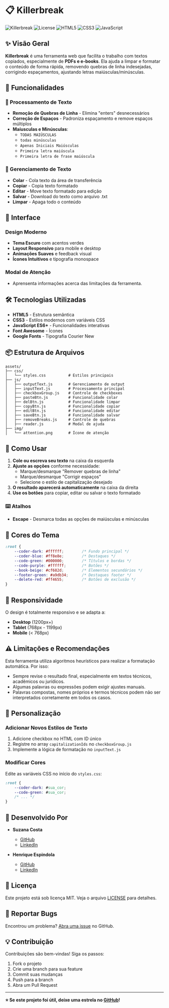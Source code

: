 # 📋 Killerbreak

![Killerbreak](https://img.shields.io/badge/Version-1.0.0-green.svg)
![License](https://img.shields.io/badge/License-MIT-blue.svg)
![HTML5](https://img.shields.io/badge/HTML5-E34F26?logo=html5&logoColor=white)
![CSS3](https://img.shields.io/badge/CSS3-1572B6?logo=css3&logoColor=white)
![JavaScript](https://img.shields.io/badge/JavaScript-F7DF1E?logo=javascript&logoColor=black)

## ✨ Visão Geral

**Killerbreak** é uma ferramenta web que facilita o trabalho com textos copiados, especialmente de **PDFs e e-books**.
Ela ajuda a limpar e formatar o conteúdo de forma rápida, removendo quebras de linha indesejadas, corrigindo espaçamentos, ajustando letras maiúsculas/minúsculas.

## 🚀 Funcionalidades

### 🔧 Processamento de Texto
- **Remoção de Quebras de Linha** - Elimina "enters" desnecessários
- **Correção de Espaços** - Padroniza espaçamento e remove espaços múltiplos
- **Maíusculas e Minúsculas**:
  - `TODAS MAIÚSCULAS`
  - `todas minúsculas`
  - `Apenas Iniciais Maiúsculas`
  - `Primeira letra maiúscula`
  - `Primeira letra de frase maiúscula`

### 💾 Gerenciamento de Texto
- **Colar** - Cola texto da área de transferência
- **Copiar** - Copia texto formatado
- **Editar** - Move texto formatado para edição
- **Salvar** - Download do texto como arquivo .txt
- **Limpar** - Apaga todo o conteúdo

## 🎨 Interface

### Design Moderno
- **Tema Escuro** com acentos verdes
- **Layout Responsivo** para mobile e desktop
- **Animações Suaves** e feedback visual
- **Ícones Intuitivos** e tipografia monospace

### Modal de Atenção
- Aprensenta informações acerca das limitações da ferramenta.

## 🛠️ Tecnologias Utilizadas

- **HTML5** - Estrutura semântica
- **CSS3** - Estilos modernos com variáveis CSS
- **JavaScript ES6+** - Funcionalidades interativas
- **Font Awesome** - Ícones
- **Google Fonts** - Tipografia Courier New

## 📦 Estrutura de Arquivos

```
assets/
├── css/
│   └── styles.css          # Estilos principais
├── js/
│   ├── outputText.js       # Gerenciamento de output
│   ├── inputText.js        # Processamento principal
│   ├── checkboxGroup.js    # Controle de checkboxes
│   ├── pasteBtn.js         # Funcionalidade colar
│   ├── delBtn.js           # Funcionalidade limpar
│   ├── copyBtn.js          # Funcionalidade copiar
│   ├── editBtn.js          # Funcionalidade editar
│   ├── saveBtn.js          # Funcionalidade salvar
│   ├── removeBreaks.js     # Controle de quebras
│   ├── reader.js           # Modal de ajuda
├── img/
│   └── attention.png       # Ícone de atenção
```

## 🎯 Como Usar

1. **Cole ou escreva seu texto** na caixa da esquerda
2. **Ajuste as opções** conforme necessidade:
   - Marque/desmarque "Remover quebras de linha"
   - Marque/desmarque "Corrigir espaços"  
   - Selecione o estilo de capitalização desejado
3. **O resultado aparecerá automaticamente** na caixa da direita
4. **Use os botões** para copiar, editar ou salvar o texto formatado

### ⌨️ Atalhos
- **Escape** - Desmarca todas as opções de maiúsculas e minúsculas

## 🌈 Cores do Tema

```css
:root {
    --coder-dark: #ffffff;        /* Fundo principal */
    --coder-blue: #ff8e8e;        /* Destaques */
    --code-green: #000000;        /* Títulos e bordas */
    --code-purple: #ffffff;       /* Botões */
    --book-beige: #cf682d;        /* Elementos secundários */
    --footer-green: #a9db34;      /* Destaques footer */
    --delete-red: #ff4655;        /* Botões de exclusão */
}
```

## 📱 Responsividade

O design é totalmente responsivo e se adapta a:
- **Desktop** (1200px+)
- **Tablet** (768px - 1199px)  
- **Mobile** (< 768px)

## ⚠️ Limitações e Recomendações

Esta ferramenta utiliza algoritmos heurísticos para realizar a formatação automática.
Por isso:
- Sempre revise o resultado final, especialmente em textos técnicos, acadêmicos ou jurídicos.
- Algumas palavras ou expressões podem exigir ajustes manuais.
- Palavras compostas, nomes próprios e termos técnicos podem não ser interpretados corretamente em todos os casos.

## 🔧 Personalização

### Adicionar Novos Estilos de Texto
1. Adicione checkbox no HTML com ID único
2. Registre no array `capitalizationIds` no `checkboxGroup.js`
3. Implemente a lógica de formatação no `inputText.js`

### Modificar Cores
Edite as variáveis CSS no início do `styles.css`:

```css
:root {
    --coder-dark: #sua_cor;
    --code-green: #sua_cor;
    /* ... */
}
```

## 👥 Desenvolvido Por

- **Suzana Costa** 
  - [GitHub](https://github.com/suzi19)
  - [LinkedIn](https://www.linkedin.com/in/suzana-costa-5465b4272/)

- **Henrique Espindola**
  - [GitHub](https://github.com/henrixpindola) 
  - [LinkedIn](https://www.linkedin.com/in/henrique-espindola-500409256)

## 📄 Licença

Este projeto está sob licença MIT. Veja o arquivo [LICENSE](LICENSE) para detalhes.

## 🐛 Reportar Bugs

Encontrou um problema? [Abra uma issue](https://github.com/henrixpindola/killerbreak/issues) no GitHub.

## 💡 Contribuição

Contribuições são bem-vindas! Siga os passos:
1. Fork o projeto
2. Crie uma branch para sua feature
3. Commit suas mudanças
4. Push para a branch
5. Abra um Pull Request

---

**⭐ Se este projeto foi útil, deixe uma estrela no [GitHub](https://github.com/henrixpindola/killerbreak)!**
